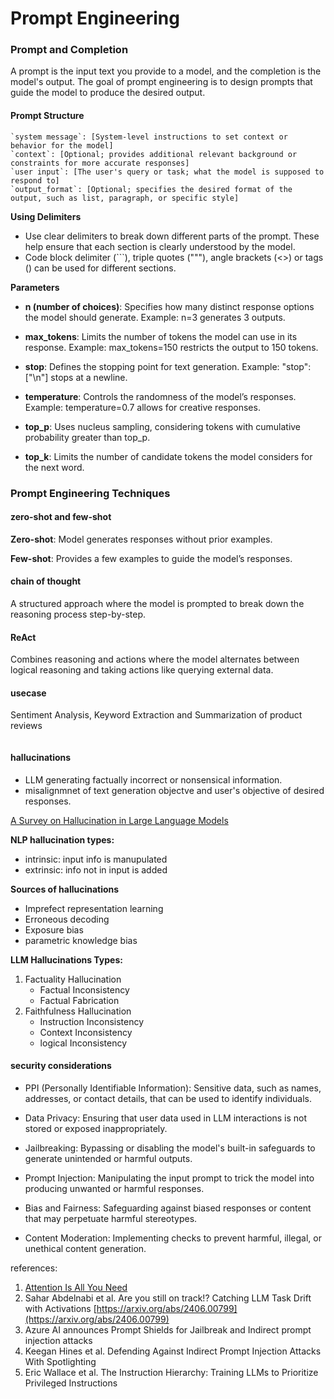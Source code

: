 # Prompt Engineering


### Prompt and Completion

A prompt is the input text you provide to a model, and the completion is the model's output. The goal of prompt engineering is to design prompts that guide the model to produce the desired output.


#### Prompt Structure

```
`system message`: [System-level instructions to set context or behavior for the model]
`context`: [Optional; provides additional relevant background or constraints for more accurate responses]
`user input`: [The user's query or task; what the model is supposed to respond to]
`output_format`: [Optional; specifies the desired format of the output, such as list, paragraph, or specific style]
```

**Using Delimiters**

- Use clear delimiters to break down different parts of the prompt. These help ensure that each section is clearly understood by the model.
- Code block delimiter (```), triple quotes ("""), angle brackets (<>) or tags (<tag></tag>) can be used for different sections.

**Parameters**

- **n (number of choices)**: Specifies how many distinct response options the model should generate.
Example: n=3 generates 3 outputs.

- **max_tokens**: Limits the number of tokens the model can use in its response.
Example: max_tokens=150 restricts the output to 150 tokens.

- **stop**: Defines the stopping point for text generation.
Example: "stop": ["\n"] stops at a newline.

- **temperature**: Controls the randomness of the model’s responses.
Example: temperature=0.7 allows for creative responses.

- **top_p**: Uses nucleus sampling, considering tokens with cumulative probability greater than top_p.

- **top_k**: Limits the number of candidate tokens the model considers for the next word.


### Prompt Engineering Techniques

#### zero-shot and few-shot

**Zero-shot**: Model generates responses without prior examples.

**Few-shot**: Provides a few examples to guide the model’s responses.

#### chain of thought

A structured approach where the model is prompted to break down the reasoning process step-by-step.

#### ReAct

Combines reasoning and actions where the model alternates between logical reasoning and taking actions like querying external data.

#### usecase

Sentiment Analysis, Keyword Extraction and Summarization of product reviews

```

```

#### hallucinations

- LLM generating factually incorrect or nonsensical information.
- misalignmnet of text generation objectve and user's objective of desired responses.

[A Survey on Hallucination in Large Language Models](https://arxiv.org/pdf/2311.05232.pdf)

**NLP hallucination types:**

- intrinsic: input info is manupulated
- extrinsic: info not in input is added

**Sources of hallucinations**
- Imprefect representation learning
- Erroneous decoding
- Exposure bias
- parametric knowledge bias

**LLM Hallucinations Types:**

1. Factuality Hallucination
    - Factual Inconsistency
    - Factual Fabrication
2. Faithfulness Hallucination
   - Instruction Inconsistency
   - Context Inconsistency
   - logical Inconsistency

#### security considerations

- PPI (Personally Identifiable Information): Sensitive data, such as names, addresses, or contact details, that can be used to identify individuals.

- Data Privacy: Ensuring that user data used in LLM interactions is not stored or exposed inappropriately.

- Jailbreaking: Bypassing or disabling the model's built-in safeguards to generate unintended or harmful outputs.

- Prompt Injection: Manipulating the input prompt to trick the model into producing unwanted or harmful responses.

- Bias and Fairness: Safeguarding against biased responses or content that may perpetuate harmful stereotypes.

- Content Moderation: Implementing checks to prevent harmful, illegal, or unethical content generation.

references:


1. [Attention Is All You Need](https://arxiv.org/abs/1706.03762)
2. Sahar Abdelnabi et al. Are you still on track!? Catching LLM Task Drift with Activations [https://arxiv.org/abs/2406.00799](https://arxiv.org/abs/2406.00799)
3. Azure AI announces Prompt Shields for Jailbreak and Indirect prompt injection attacks
4. Keegan Hines et al. Defending Against Indirect Prompt Injection Attacks With Spotlighting
5. Eric Wallace et al. The Instruction Hierarchy: Training LLMs to Prioritize Privileged Instructions

 

